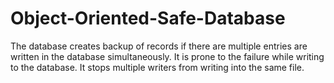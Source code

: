 # Object-Oriented-Safe-Database
The database creates backup of records if there are multiple entries are written in the database simultaneously.
It is prone to the failure while writing to the database.
It stops multiple writers from writing into the same file.
